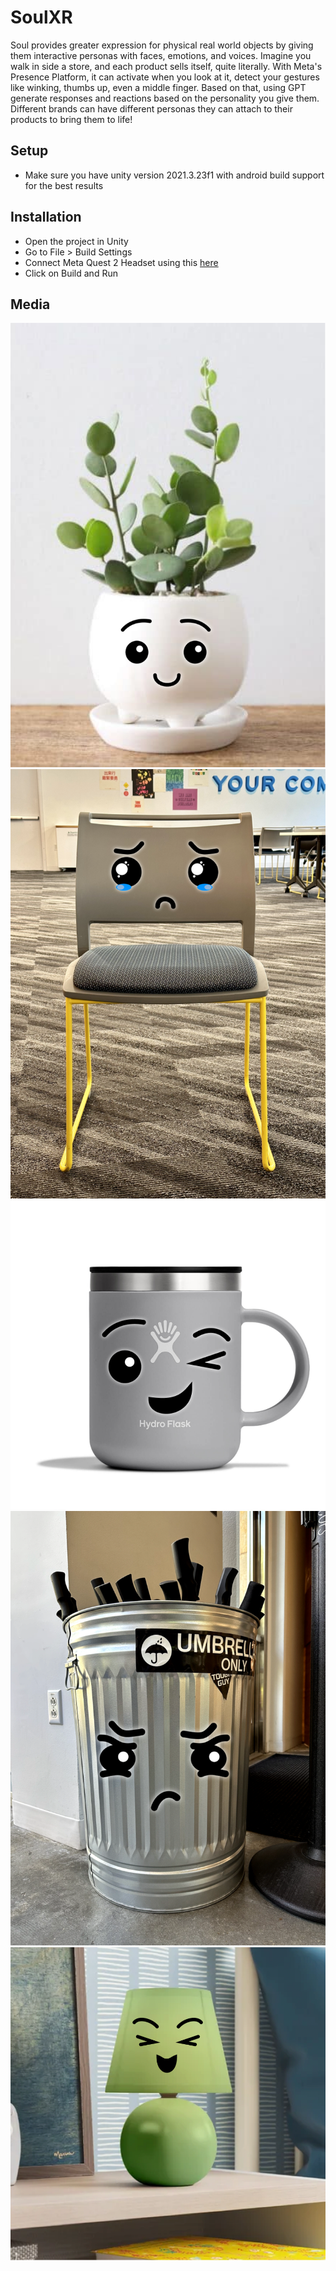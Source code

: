 # SoulXR
Soul provides greater expression for physical real world objects by giving them interactive personas with faces, emotions, and voices. Imagine you walk in side a store, and each product sells itself, quite literally. With Meta's Presence Platform, it can activate when you look at it, detect your gestures like winking, thumbs up, even a middle finger. Based on that, using GPT generate responses and reactions based on the personality you give them. Different brands can have different personas they can attach to their products to bring them to life!
<h2>Setup</h2>
<ul>
	<li>Make sure you have unity version 2021.3.23f1 with android build support for the best results</li>
</ul>
<h2>Installation</h2>
<ul>
	<li>Open the project in Unity</li>
	<li>Go to File > Build Settings</li>
	<li>Connect Meta Quest 2 Headset using this <a href="https://developer.oculus.com/documentation/unity/unity-enable-device/">here</a></li>
	<li>Click on Build and Run</li>
</ul>
<h2>Media</h2>
<p align="center">
  <img src="/github-images/1.png">
  <img src="/github-images/2.png">
  <img src="/github-images/3.png">
  <img src="/github-images/4.png">
  <img src="/github-images/5.png">
</p>
